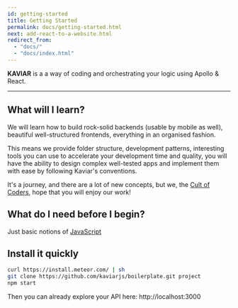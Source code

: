 ```yaml
---
id: getting-started
title: Getting Started
permalink: docs/getting-started.html
next: add-react-to-a-website.html
redirect_from:
  - "docs/"
  - "docs/index.html"
---
```


**KAVIAR** is a a way of coding and orchestrating your logic using Apollo & React.

---

## What will I learn?

We will learn how to build rock-solid backends (usable by mobile as well), beautiful well-structured frontends, everything in an organised fashion.

This means we provide folder structure, development patterns, interesting tools you can use to accelerate your development time and quality, you will have the ability to design complex well-tested apps and implement them with ease by following Kaviar's conventions.

It's a journey, and there are a lot of new concepts, but we, the [Cult of Coders](https://www.cultofcoders.com), hope that you will enjoy our work!

## What do I need before I begin?

Just basic notions of [JavaScript](https://developer.mozilla.org/en-US/docs/Web/JavaScript/Guide)

## Install it quickly

```bash
curl https://install.meteor.com/ | sh
git clone https://github.com/kaviarjs/boilerplate.git project
npm start
```

Then you can already explore your API here:
http://localhost:3000


